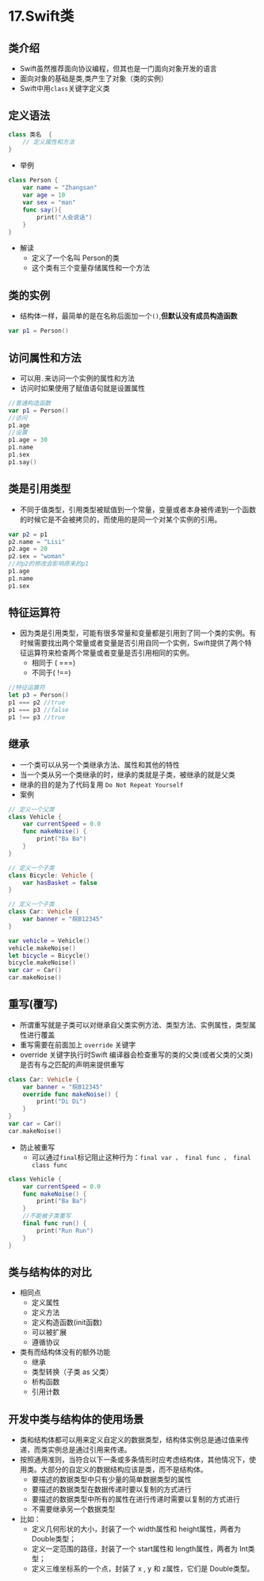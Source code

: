 # 17.Swift类

## 类介绍

- Swift虽然推荐面向协议编程，但其也是一门面向对象开发的语言
- 面向对象的基础是类,类产生了对象（类的实例）
- Swift中用`class`关键字定义类

## 定义语法

```swift
class 类名  {
    // 定义属性和方法
}
```

- 举例

```swift
class Person {
    var name = "Zhangsan"
    var age = 10
    var sex = "man"
    func say(){
        print("人会说话")
    }
}
```

- 解读
  - 定义了一个名叫 Person的类
  - 这个类有三个变量存储属性和一个方法

## 类的实例

- 结构体一样，最简单的是在名称后面加一个`()`,**但默认没有成员构造函数**

```swift
var p1 = Person()
```

## 访问属性和方法

- 可以用`.`来访问一个实例的属性和方法
- 访问时如果使用了赋值语句就是设置属性

```swift
//普通构造函数
var p1 = Person()
//访问
p1.age
//设置
p1.age = 30
p1.name
p1.sex
p1.say()
```

## 类是引用类型

- 不同于值类型，引用类型被赋值到一个常量，变量或者本身被传递到一个函数的时候它是不会被拷贝的，而使用的是同一个对某个实例的引用。

```swift
var p2 = p1
p2.name = "Lisi"
p2.age = 20
p2.sex = "woman"
//对p2的修改会影响原来的p1
p1.age
p1.name
p1.sex
```

## 特征运算符

- 因为类是引用类型，可能有很多常量和变量都是引用到了同一个类的实例。有时候需要找出两个常量或者变量是否引用自同一个实例，Swift提供了两个特征运算符来检查两个常量或者变量是否引用相同的实例。
  - 相同于 ( ===)
  - 不同于( !==)

```swift
//特征运算符
let p3 = Person()
p1 === p2 //true
p1 === p3 //false
p1 !== p3 //true
```

## 继承

- 一个类可以从另一个类继承方法、属性和其他的特性
- 当一个类从另一个类继承的时，继承的类就是子类，被继承的就是父类
- 继承的目的是为了代码复用  `Do Not Repeat Yourself`
- 案例

```swift
// 定义一个父类
class Vehicle {
    var currentSpeed = 0.0
    func makeNoise() {
        print("Ba Ba")        
    }
}

// 定义一个子类
class Bicycle: Vehicle {
    var hasBasket = false
}

// 定义一个子类
class Car: Vehicle {
    var banner = "皖B12345"
}

var vehicle = Vehicle()
vehicle.makeNoise()
let bicycle = Bicycle()
bicycle.makeNoise()
var car = Car()
car.makeNoise()
```

## 重写(覆写)

- 所谓重写就是子类可以对继承自父类实例方法、类型方法、实例属性，类型属性进行覆盖
- 重写需要在前面加上 `override` 关键字
- override 关键字执行时Swift 编译器会检查重写的类的父类(或者父类的父类)是否有与之匹配的声明来提供重写

```swift
class Car: Vehicle {
    var banner = "皖B12345"  
    override func makeNoise() {
        print("Di Di")
    }
}
var car = Car()
car.makeNoise()
```

- 防止被重写
  - 可以通过`final`标记阻止这种行为：`final var ， final func ， final class func`

```swift
class Vehicle {
    var currentSpeed = 0.0
    func makeNoise() {
        print("Ba Ba")
    }   
    //不能被子类重写
    final func run() {
        print("Run Run")
    }
}
```

## 类与结构体的对比

- 相同点
  - 定义属性
  - 定义方法
  - 定义构造函数(init函数)
  - 可以被扩展
  - 遵循协议
- 类有而结构体没有的额外功能
  - 继承
  - 类型转换（子类 as 父类）
  - 析构函数
  - 引用计数

## 开发中类与结构体的使用场景

- 类和结构体都可以用来定义自定义的数据类型，结构体实例总是通过值来传递，而类实例总是通过引用来传递。
- 按照通用准则，当符合以下一条或多条情形时应考虑结构体，其他情况下，使用类。大部分的自定义的数据结构应该是类，而不是结构体。
  - 要描述的数据类型中只有少量的简单数据类型的属性
  - 要描述的数据类型在数据传递时要以复制的方式进行
  - 要描述的数据类型中所有的属性在进行传递时需要以复制的方式进行
  - 不需要继承另一个数据类型
- 比如：
  - 定义几何形状的大小，封装了一个 width属性和 height属性，两者为 Double类型；
  - 定义一定范围的路径，封装了一个 start属性和 length属性，两者为 Int类型；
  - 定义三维坐标系的一个点，封装了 x , y 和 z属性，它们是 Double类型。